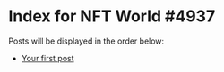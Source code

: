 # Index for NFT World #4937
Posts will be displayed in the order below:

- [Your first post](./001-first.md)

